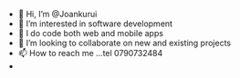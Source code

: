 - 👋 Hi, I’m @Joankurui
- 👀 I’m interested in software development 
- 🌱 I do code both web and mobile apps 
- 💞️ I’m looking to collaborate on new and existing projects 
- 📫 How to reach me ...tel 0790732484
- 

<!---
Joankurui/Joankurui is a ✨ special ✨ repository because its `README.md` (this file) appears on your GitHub profile.
You can click the Preview link to take a look at your changes.
--->
